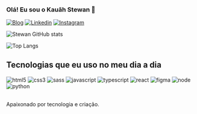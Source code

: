 
### Olá! Eu sou o Kauãh Stewan 👋

[![Blog](https://img.shields.io/website-up-down-green-red/http/monip.org.svg)](https://devkauahstewan.com.br)
[![Linkedin](https://img.shields.io/badge/LinkedIn-0077B5?style=for-the-badge&logo=linkedin&logoColor=white)](https://www.linkedin.com/in/kau%C3%A3h-stewan-522544257/)
[![Instagram](https://img.shields.io/badge/Instagram-E4405F?style=for-the-badge&logo=instagram&logoColor=white)](https://www.instagram.com/kauah_stewann/)

![Stewan GitHub stats](https://github-readme-stats.vercel.app/api?username=devkauah&show_icons=true&theme=dracula)

![Top Langs](https://github-readme-stats.vercel.app/api/top-langs/?username=devkauah&hide_progress=true)

## Tecnologias que eu uso no meu dia a dia

<div style="display: inline_block">
    <img align="center" alt="html5" src="https://img.shields.io/badge/HTML5-E34F26?style=for-the-badge&logo=html5&logoColor=white"/>
    <img align="center" alt="css3" src="https://img.shields.io/badge/CSS3-1572B6?style=for-the-badge&logo=css3&logoColor=white"/>
    <img align="center" alt="sass" src="https://img.shields.io/badge/Sass-CC6699?style=for-the-badge&logo=sass&logoColor=white"/>
    <img align="center" alt="javascript" src="https://img.shields.io/badge/JavaScript-F7DF1E?style=for-the-badge&logo=javascript&logoColor=black"/>
    <img align="center" alt="typescript" src="https://img.shields.io/badge/TypeScript-007ACC?style=for-the-badge&logo=typescript&logoColor=white"/>
    <img align="center" alt="react" src="https://img.shields.io/badge/React-20232A?style=for-the-badge&logo=react&logoColor=61DAFB"/>
    <img align="center" alt="figma" src="https://img.shields.io/badge/Figma-F24E1E?style=for-the-badge&logo=figma&logoColor=white"/>
    <img align="center" alt="node" src="https://img.shields.io/badge/Node.js-43853D?style=for-the-badge&logo=node.js&logoColor=white"/>
    <img align="center" alt="python" src="    https://img.shields.io/badge/Python-14354C?style=for-the-badge&logo=python&logoColor=white"/>
</div><br>

Apaixonado por tecnologia e criação.
